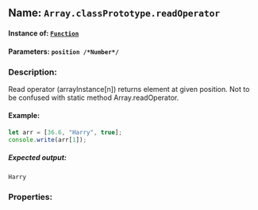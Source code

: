 ## Name: `Array.classPrototype.readOperator`

#### Instance of: [`Function`](Function.md)

#### Parameters: `position /*Number*/`

### Description:

Read operator (arrayInstance[n]) returns element at given position.
Not to be confused with static method Array.readOperator.

#### Example:

```js
let arr = [36.6, "Harry", true];
console.write(arr[1]);
```

##### Expected output:

```
Harry
```

### Properties:



